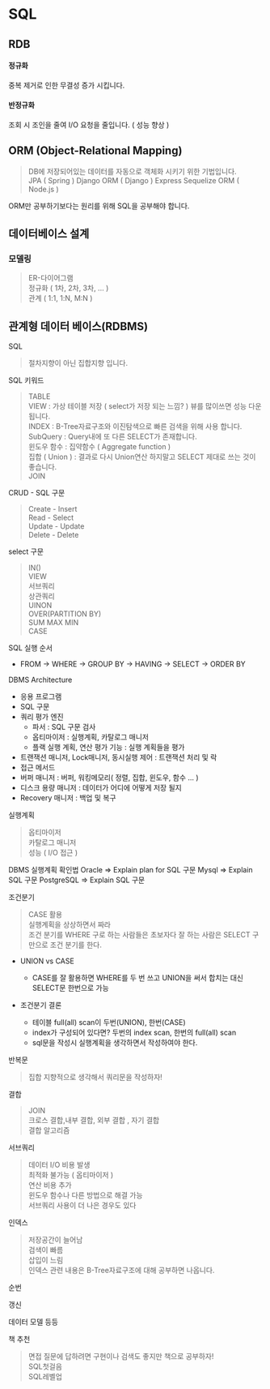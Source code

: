 
# SQL

## RDB
#### 정규화
중복 제거로 인한 무결성 증가 시킵니다.
#### 반정규화
조회 시 조인을 줄여 I/O 요청을 줄입니다. ( 성능 향상 )

## ORM (Object-Relational Mapping)
> DB에 저장되어있는 데이터를 자동으로 객체화 시키기 위한 기법입니다.<br>
> JPA ( Spring )
> Django ORM ( Django )
> Express Sequelize ORM ( Node.js )

ORM만 공부하기보다는 원리를 위해 SQL을 공부해야 합니다.

## 데이터베이스 설계

### 모델링
> ER-다이어그램<br>
> 정규화 ( 1차, 2차, 3차, ... )<br>
> 관계 ( 1:1, 1:N, M:N ) <br>

## 관계형 데이터 베이스(RDBMS)
SQL
> 절차지향이 아닌 집합지향 입니다.

SQL 키워드
> TABLE<br>
> VIEW : 가상 테이블 저장 ( select가 저장 되는 느낌? ) 뷰를 많이쓰면 성능 다운 됩니다.<br>
> INDEX : B-Tree자료구조와 이진탐색으로 빠른 검색을 위해 사용 합니다.<br>
> SubQuery : Query내에 또 다른 SELECT가 존재합니다. <br>
> 윈도우 함수 : 집약함수 ( Aggregate function )<br>
> 집합 ( Union ) : 결과로 다시 Union연산 하지말고 SELECT 제대로 쓰는 것이 좋습니다.<br>
> JOIN<br>

CRUD - SQL 구문
> Create - Insert<br>
> Read - Select<br>
> Update - Update<br>
> Delete - Delete<br>

select 구문
> IN()<br>
> VIEW<br>
> 서브쿼리<br>
> 상관쿼리<br>
> UINON<br>
> OVER(PARTITION BY)<br>
> SUM MAX MIN<br>
> CASE<br>

SQL 실행 순서<br>
- FROM -> WHERE -> GROUP BY -> HAVING -> SELECT ->  ORDER BY

DBMS Architecture
- 응용 프로그램
- SQL 구문
- 쿼리 평가 엔진
  - 파서 : SQL 구문 검사
  - 옵티마이저 : 실행계획, 카탈로그 매니저
  - 플랙 실행 계획, 연산 평가 기능 : 실행 계획들을 평가
- 트랜잭션 매니저, Lock매니저, 동시실행 제어 : 트랜잭션 처리 및 락
- 접근 메서드
- 버퍼 매니저 : 버퍼, 워킹메모리( 정렬, 집합, 윈도우, 함수 ... )
- 디스크 용량 매니저 : 데이터가 어디에 어떻게 저장 될지
- Recovery 매니저 : 백업 및 복구

실행계획<br>
> 옵티마이저<br>
> 카탈로그 매니저<br>
> 성능 ( I/O 접근 )<br>

DBMS 실행계획 확인법
Oracle => Explain plan for SQL 구문 
Mysql => Explain SQL 구문 
PostgreSQL => Explain SQL 구문

조건분기
> CASE 활용<br>
> 실행계획을 상상하면서 짜라<br>
> 조건 분기를 WHERE 구로 하는 사람들은 초보자다 잘 하는 사람은 SELECT 구만으로 조건 분기를 한다.<br>

- UNION vs CASE
  - CASE를 잘 활용하면 WHERE를 두 번 쓰고 UNION을 써서 합치는 대신 SELECT문 한번으로 가능

- 조건분기 결론
  - 테이블 full(all) scan이 두번(UNION), 한번(CASE)
  - index가 구성되어 있다면? 두번의 index scan, 한번의 full(all) scan 
  - sql문을 작성시 실행계획을 생각하면서 작성하여야 한다.

반복문
> 집합 지향적으로 생각해서 쿼리문을 작성하자!<br>

결합
> JOIN<br>
> 크로스 결합,내부 결합,  외부 결합 , 자기 결합<br>
> 결합 알고리즘<br>

서브쿼리
> 데이터 I/O 비용 발생<br>
> 최적화 불가능 ( 옵티마이저 )<br>
> 연산 비용 추가<br>
> 윈도우 함수나 다른 방법으로 해결 가능<br>
> 서브쿼리 사용이 더 나은 경우도 있다<br>

인덱스
> 저장공간이 늘어남<br>
> 검색이 빠름<br>
> 삽입이 느림<br>
> 인덱스 관련 내용은 B-Tree자료구조에 대해 공부하면 나옵니다.<br>

순번

갱신

데이터 모델 등등

책 추천
> 면접 질문에 답하려면 구현이나 검색도 좋지만 책으로 공부하자!<br>
> SQL첫걸음<br>
> SQL레벨업<br>